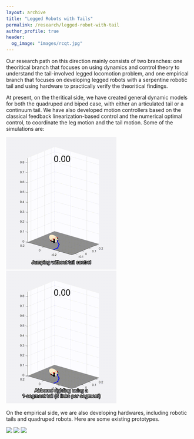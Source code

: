 ```yaml
---
layout: archive
title: "Legged Robots with Tails"
permalink: /research/legged-robot-with-tail
author_profile: true
header:
  og_image: "images/rcqt.jpg"
---
```


Our research path on this direction mainly consists of two branches: one theoritical branch that focuses on using dynamics and control theory to understand the tail-involved legged locomotion problem, and one empirical branch that focuses on developing legged robots with a serpentine robotic tail and using hardware to practically verify the theoritical findings.

At present, on the theritical side, we have created general dynamic models for both the quadruped and biped case, with either an articulated tail or a continuum tail. We have also developed motion controllers based on the classical feedback linearization-based control and the numerical optimal control, to coordinate the leg motion and the tail motion. Some of the simulations are:

<p float="left">
  <img style="width:300px;" src="/images/kr-at-ar-sim.gif"/>
  <img style="width:300px;" src="/images/kr-at-ar-optSim.gif"/> 
</p>

On the empirical side, we are also developing hardwares, including robotic tails and quadruped robots. Here are some existing prototypes.

<p float="left">
  <img style="width:30px;" src="/images/rmltail.jpg"/>
  <img style="width:30px;" src="/images/design.jpg"/> 
  <img style="width:30px;" src="/images/prototype.jpg"/>
</p>
